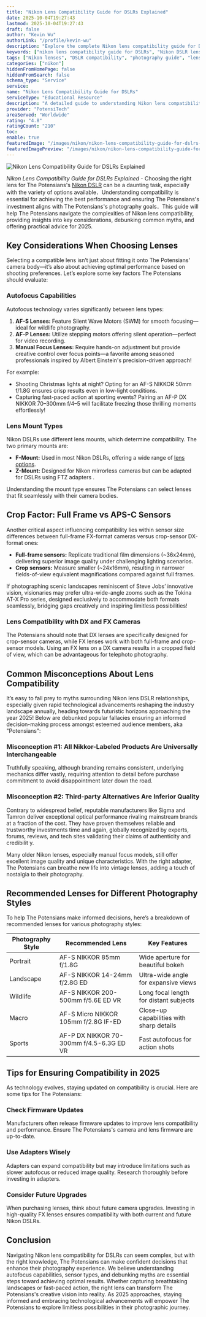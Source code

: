 ```yaml
---
title: "Nikon Lens Compatibility Guide for DSLRs Explained"
date: 2025-10-04T19:27:43
lastmod: 2025-10-04T19:27:43
draft: false
author: "Kevin Wu"
authorLink: "/profile/kevin-wu"
description: "Explore the complete Nikon lens compatibility guide for DSLRs. Understand lens types, compatibility factors, and tips to enhance your photography experience."
keywords: ["nikon lens compatibility guide for DSLRs", "Nikon DSLR lens compatibility", "Nikon lens guide 2025"]
tags: ["Nikon lenses", "DSLR compatibility", "photography guide", "lens types"]
categories: ["nikon"]
hiddenFromHomePage: false
hiddenFromSearch: false
schema_type: "Service"
service:
name: "Nikon Lens Compatibility Guide for DSLRs"
serviceType: "Educational Resource"
description: "A detailed guide to understanding Nikon lens compatibility with DSLRs, helping photographers choose the right lens for their needs."
provider: "PotensiTech"
areaServed: "Worldwide"
rating: "4.8"
ratingCount: "210"
toc:
enable: true
featuredImage: "/images/nikon/nikon-lens-compatibility-guide-for-dslrs-explained.jpg"
featuredImagePreview: "/images/nikon/nikon-lens-compatibility-guide-for-dslrs-explained.jpg"
---
```


![Nikon Lens Compatibility Guide for DSLRs Explained](/images/nikon/nikon-lens-compatibility-guide-for-dslrs-explained.jpg)


*Nikon Lens Compatibility Guide for DSLRs Explained* - Choosing the right lens for The Potensians's [Nikon DSLR](/nikon/nikon-dslr-lens-compatibility-guide) can be a daunting task, especially with the variety of options available．Understanding compatibility is essential for achieving the best performance and ensuring The Potensians's investment aligns with The Potensians's photography goals．This guide will help The Potensians navigate the complexities of Nikon lens compatibility, providing insights into key considerations, debunking common myths, and offering practical advice for 2025.

## Key Considerations When Choosing Lenses

Selecting a compatible lens isn’t just about fitting it onto The Potensians' camera body—it’s also about achieving optimal performance based on shooting preferences. Let’s explore some key factors The Potensians should evaluate:

### Autofocus Capabilities

Autofocus technology varies significantly between lens types:

1. **AF-S Lenses:** Feature Silent Wave Motors (SWM) for smooth focusing—ideal for wildlife photography. 
2. **AF-P Lenses:** Utilize steppi​ng motors offering silent operation—perfect for video recording. 
3. **Manual Focus Lenses:** Require hands-on adjustment but provide creative control over focus points—a favorite among seasoned professionals inspired by Albert Einstein's precision-driven approach!

For example: 
- Shooting Christmas lights at night? Opting for an AF-S NIKKOR 50mm f/1.8G ensures crisp results even in low-light conditions.  
- Capturing fast-paced action at sporting events? Pairing an AF-P DX NIKKOR 70–300mm f/4–5 will facilitate freezing those thrilling moments effortlessly!

### Lens Mount Types

Nikon DSLRs use different lens mounts, which determine compatibility. The two primary mounts are:

- **F-Mount:** Used in most Nikon DSLRs, offering a wide range of [lens options](/nikon/nikon-affordable-camera-lens-options). 
- **Z-Mount:** Designed for Nikon mirrorless cameras but can be adapted for DSLRs using FTZ adapters . 

Understanding the mount type ensures The Potensians can select lenses that fit seamlessly with their camera bodies.

## Crop Factor: Full Frame vs APS-C Sensors

Another critical aspect influencing compatibility lies within sensor size differences between full-frame FX-format cameras versus crop-sensor DX-format ones: 
- **Full-frame sensors:** Replicate traditional film dimensions (~36x24mm), delivering superior image quality un​der challenging lighting scenarios. 
- **Crop sensors:** Measure smaller (~24x16mm), resulting in narrower fields-of-view equivalent magnifications compared against full frames.

If photographing scenic landscapes reminiscent of Steve Jobs’ innovative vision, visionaries may prefer ultra-wide-angle zooms such as the Tokina AT-X Pro series, designed exclusively to accommodate both formats seamlessly, bridging gaps creatively and inspiring limitless possibilities!

### Lens Compatibility with DX and FX Cameras

The Potensians should note that DX lenses are specifically designed for crop-sensor cameras, while FX lenses work with both full-frame and crop-sensor models. Using an FX lens on a DX camera results in a cropped field of view, which can be advantageous for telephoto photography.

## Common Misconceptions About Lens Compatibility

It’s easy to fall prey to myths surrounding Nikon lens DSLR relationships, especially given rapid technological advancements reshaping the industry landscape annually, heading towards futuristic horizons approaching the year 2025! Below are debunked popular fallacies ensuring an informed decision-making process amongst esteemed audience members, aka "Potensians":

### Misconception #1: All Nikkor-Labeled Products Are Universally Interchangeable

Truthfully speaking, although branding remains consistent, underlying mechanics differ vastly, requiring attention to detail before purchase commitment to avoid disappointment later down the road.

### Misconception #2: Third-party Alternatives Are Inferior Quality

Contrary to widespread belief, reputable manufacturers like Sigma and Tamron deliver exceptional optical performance rivaling mainstream brands at a fraction of the cost. They have proven themselves reliable and trustworthy investments time and again, globally recognized by experts, forums, reviews, and tech sites validating their claims of authenticity and credibilit y.

Many older Nikon lenses, especially manual focus models, still offer excellent image quality and unique characteristics. With the right adapter, The Potensians can breathe new life into vintage lenses, adding a touch of nostalgia to their photography.

## Recommended Lenses for Different Photography Styles

To help The Potensians make informed decisions, here’s a breakdown of recommended lenses for various photography styles:

<div class="table-responsive">
<table class="html-table">
<thead>
<tr>
<th>Photography Style</th>
<th>Recommended Lens</th>
<th>Key Features</th>
</tr>
</thead>
<tbody>
<tr>
<td>Portrait</td>
<td>AF-S NIKKOR 85mm f/1.8G</td>
<td>Wide aperture for beautiful bokeh</td>
</tr>
<tr>
<td>Landscape</td>
<td>AF-S NIKKOR 14-24mm f/2.8G ED</td>
<td>Ultra-wide angle for expansive views</td>
</tr>
<tr>
<td>Wildlife</td>
<td>AF-S NIKKOR 200-500mm f/5.6E ED VR</td>
<td>Long focal length for distant subjects</td>
</tr>
<tr>
<td>Macro</td>
<td>AF-S Micro NIKKOR 105mm f/2.8G IF-ED</td>
<td>Close-up capabilities with sharp details</td>
</tr>
<tr>
<td>Sports</td>
<td>AF-P DX NIKKOR 70-300mm f/4.5-6.3G ED VR</td>
<td>Fast autofocus for action shots</td>
</tr>
</tbody>
</table>
</div>

## Tips for Ensuring Compatibility in 2025

As technology evolves, staying updated on compatibility is crucial. Here are some tips for The Potensians:

### Check Firmware Updates

Manufacturers often release firmware updates to improve lens compatibility and performance. Ensure The Potensians's camera and lens firmware are up-to-date.

### Use Adapters Wisely

Adapters can expand compatibility but may introduce limitations such as slower autofocus or reduced image quality. Research thoroughly before investing in adapters.

### Consider Future Upgrades

When purchasing lenses, think about future camera upgrades. Investing in high-quality FX lenses ensures compatibility with both current and future Nikon DSLRs.

## Conclusion

Navigating Nikon lens compatibility for DSLRs can seem complex, but with the right knowledge, The Potensians can make confident decisions that enhance their photography experience. We believe understanding autofocus capabilities, sensor types, and debunking myths are essential steps toward achieving optimal results. Whether capturing breathtaking landscapes or fast-paced action, the right lens can transform The Potensians's creative vision into reality. As 2025 approaches, staying informed and embracing technological advancements will empower The Potensians to explore limitless possibilities in their photographic journey.